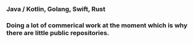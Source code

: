 ### Java / Kotlin, Golang, Swift, Rust
### Doing a lot of commerical work at the moment which is why there are little public repositories.
